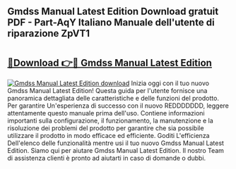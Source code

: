 ## Gmdss Manual Latest Edition Download gratuit PDF - Part-AqY Italiano Manuale dell'utente di riparazione ZpVT1

# <h2><a href="http://dfgezkr.blite.top/?on=Gmdss+Manual+Latest+Edition">🔗Download 👉🔴 Gmdss Manual Latest Edition</a></h2>

[![Gmdss Manual Latest Edition download](https://i.imgur.com/lujVjoI.png)](http://dfgezkr.blite.top/?on=Gmdss+Manual+Latest+Edition)
Inizia oggi con il tuo nuovo Gmdss Manual Latest Edition! Questa guida per l'utente fornisce una panoramica dettagliata delle caratteristiche e delle funzioni del prodotto. Per garantire Un'esperienza di successo con il nuovo REDDDDDDD, leggere attentamente questo manuale prima dell'uso. Contiene informazioni importanti sulla configurazione, il funzionamento, la manutenzione e la risoluzione dei problemi del prodotto per garantire che sia possibile utilizzare il prodotto in modo efficace ed efficiente. Goditi L'efficienza Dell'elenco delle funzionalità mentre usi il tuo nuovo Gmdss Manual Latest Edition. Siamo qui per aiutare Gmdss Manual Latest Edition. Il nostro Team di assistenza clienti è pronto ad aiutarti in caso di domande o dubbi.
